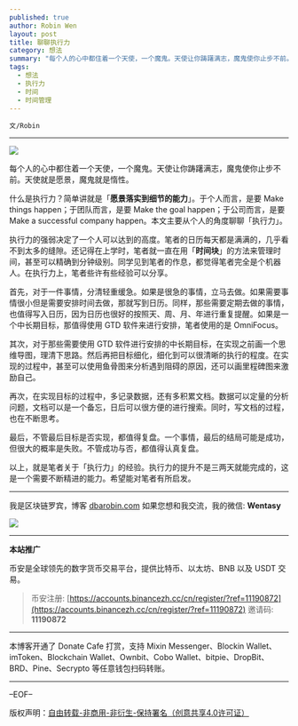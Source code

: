 ```yaml
---
published: true
author: Robin Wen
layout: post
title: 聊聊执行力
category: 想法
summary: "每个人的心中都住着一个天使，一个魔鬼。天使让你踌躇满志，魔鬼使你止步不前。天使就是愿景，魔鬼就是惰性。什么是执行力？简单讲就是「愿景落实到细节的能力」。于个人而言，是要 Make things happen；于团队而言，是要 Make the goal happen；于公司而言，是要 Make a successful company happen。本文主要从个人的角度聊聊「执行力」。以上，就是笔者关于「执行力」的经验。执行力的提升不是三两天就能完成的，这是一个需要不断精进的能力。希望能对笔者有所启发。"
tags:
  - 想法
  - 执行力
  - 时间
  - 时间管理
---
```


`文/Robin`

***

![](https://cdn.dbarobin.com/hduv7cw.png)

每个人的心中都住着一个天使，一个魔鬼。天使让你踌躇满志，魔鬼使你止步不前。天使就是愿景，魔鬼就是惰性。

什么是执行力？简单讲就是「**愿景落实到细节的能力**」。于个人而言，是要 Make things happen；于团队而言，是要 Make the goal happen；于公司而言，是要 Make a successful company happen。本文主要从个人的角度聊聊「执行力」。

执行力的强弱决定了一个人可以达到的高度。笔者的日历每天都是满满的，几乎看不到太多的缝隙。还记得在上学时，笔者就一直在用「**时间块**」的方法来管理时间，甚至可以精确到分钟级别。同学见到笔者的作息，都觉得笔者完全是个机器人。在执行力上，笔者些许有些经验可以分享。

首先，对于一件事情，分清轻重缓急。如果是很急的事情，立马去做。如果需要事情很小但是需要安排时间去做，那就写到日历。同样，那些需要定期去做的事情，也值得写入日历，因为日历也很好的按照天、周、月、年进行重复提醒。如果是一个中长期目标，那值得使用 GTD 软件来进行安排，笔者使用的是 OmniFocus。

其次，对于那些需要使用 GTD 软件进行安排的中长期目标，在实现之前画一个思维导图，理清下思路。然后再把目标细化，细化到可以很清晰的执行的程度。在实现的过程中，甚至可以使用鱼骨图来分析遇到阻碍的原因，还可以画里程碑图来激励自己。

再次，在实现目标的过程中，多记录数据，还有多积累文档。数据可以定量的分析问题，文档可以是一个备忘，日后可以很方便的进行搜索。同时，写文档的过程，也在不断思考。

最后，不管最后目标是否实现，都值得复盘。一个事情，最后的结局可能是成功，但很大的概率是失败。不管成功与否，都值得认真复盘。

以上，就是笔者关于「执行力」的经验。执行力的提升不是三两天就能完成的，这是一个需要不断精进的能力。希望能对笔者有所启发。

***

我是区块链罗宾，博客 [dbarobin.com](https://dbarobin.com/)
如果您想和我交流，我的微信: **Wentasy**

![](https://cdn.dbarobin.com/v4yywe2.png)

***

**本站推广**

币安是全球领先的数字货币交易平台，提供比特币、以太坊、BNB 以及 USDT 交易。

> 币安注册: [https://accounts.binancezh.cc/cn/register/?ref=11190872](https://accounts.binancezh.cc/cn/register/?ref=11190872)
> 邀请码: **11190872**

***

本博客开通了 Donate Cafe 打赏，支持 Mixin Messenger、Blockin Wallet、imToken、Blockchain Wallet、Ownbit、Cobo Wallet、bitpie、DropBit、BRD、Pine、Secrypto 等任意钱包扫码转账。

<center>
    <div class="--donate-button"
         data-button-id="f8b9df0d-af9a-460d-8258-d3f435445075"
    ></div>
</center>

***

–EOF–

版权声明：[自由转载-非商用-非衍生-保持署名（创意共享4.0许可证）](http://creativecommons.org/licenses/by-nc-nd/4.0/deed.zh)